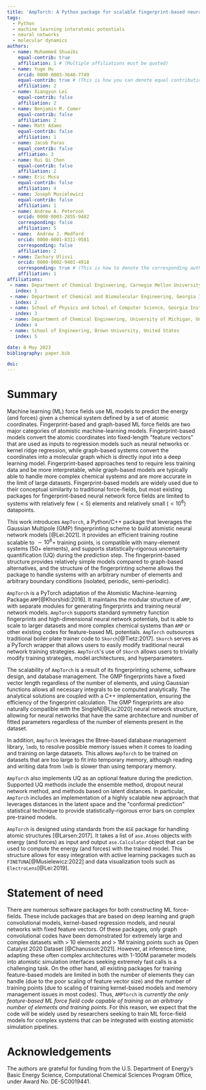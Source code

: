 ```yaml
---
title: 'AmpTorch: A Python package for scalable fingerprint-based neural network training on multi-element systems with integrated uncertainty quantification'
tags:
  - Python
  - machine learning interatomic potentials
  - neural networks
  - molecular dynamics
authors:
  - name: Muhammed Shuaibi
    equal-contrib: true
    affiliation: 1 # (Multiple affiliations must be quoted)
  - name: Yuge Hu
    orcid: 0000-0003-3648-7749
    equal-contrib: true # (This is how you can denote equal contributions between multiple authors)
    affiliation: 2
  - name: Xiangyun Lei
    equal-contrib: false
    affiliation: 2
  - name: Benjamin M. Comer
    equal-contrib: false
    affiliation: 2
  - name: Matt Adams
    equal-contrib: false
    affiliation: 1
  - name: Jacob Paras
    equal_contrib: false
    affliation: 3
  - name: Rui Qi Chen
    equal-contrib: false
    affiliation: 2
  - name: Eric Musa
    equal-contrib: false
    affiliation: 4
  - name: Joseph Musielewicz
    equal-contrib: false
    affiliation: 1
  - name: Andrew A. Peterson
    orcid: 0000-0003-2855-9482
    corresponding: false
    affiliation: 5
  - name:  Andrew J. Medford
    orcid: 0000-0001-8311-9581
    corresponding: false
    affiliation: 2
  - name: Zachary Ulissi
    orcid: 0000-0002-9401-4918
    corresponding: true # (This is how to denote the corresponding author)
    affiliation: 1
affiliations:
 - name: Department of Chemical Engineering, Carnegie Mellon University, United States
   index: 1
 - name: Department of Chemical and Biomolecular Engineering, Georgia Institute of Technology, United States
   index: 2
 - name: School of Physics and School of Computer Science, Georgia Institute of Technology, United States
   index: 3
 - name: Department of Chemical Engineering, University of Michigan, United States
   index: 4
 - name: School of Engineering, Brown University, United States
   index: 5

date: 6 May 2023
bibliography: paper.bib

doi:
---
```


# Summary

Machine learning (ML) force fields use ML models to predict the energy (and forces) given a chemical system defined by a set of atomic coordinates. Fingerprint-based and graph-based ML force fields are two major categories of atomistic machine-learning models. Fingerprint-based models convert the atomic coordinates into fixed-length "feature vectors" that are used as inputs to regression models such as neural networks or kernel ridge regression, while graph-based systems convert the coordinates into a molecular graph which is directly input into a deep learning model. Fingerprint-based approaches tend to require less training data and be more interpretable, while graph-based models are typically able to handle more complex chemical systems and are more accurate in the limit of large datasets. Fingerprint-based models are widely used due to their conceptual similarity to traditional force-fields, but most existing packages for fingerprint-based neural network force fields are limited to systems with relatively few ($<5$) elements and relatively small ($<10^6$) datapoints.

This work introduces `AmpTorch`, a Python/C++ package that leverages the Gaussian Multipole (GMP) fingerprinting scheme to build atomistic neural network models [@Lei:2021]. It provides an efficient training routine scalable to $\sim10^6+$ training points, is compatible with many-element systems ($50+$ elements), and supports statistically-rigorous uncertainty quantification (UQ) during the prediction step. The fingerprint-based structure provides relatively simple models compared to graph-based alternatives, and the structure of the fingerprinting scheme allows the package to handle systems with an arbitrary number of elements and arbitrary boundary conditions (isolated, periodic, semi-periodic).


`AmpTorch` is a PyTorch adaptation of the Atomistic Machine-learning Package `AMP`[@Khorshidi:2016]. It maintains the modular structure of `AMP`, with separate modules for generating fingerprints and training neural network models. `AmpTorch` supports standard symmetry function fingerprints and high-dimensional neural network potentials, but is able to scale to larger datasets and more complex chemical systems than `AMP` or other existing codes for feature-based ML potentials. `AmpTorch` outsources traditional boiler plate trainer code to `Skorch`[@Tietz:2017]. `Skorch` serves as a PyTorch wrapper that allows users to easily modify traditional neural network training strategies. `AmpTorch`'s use of `Skorch` allows users to trivially modify training strategies, model architectures, and hyperparameters.

The scalability of `AmpTorch` is a result of its fingerprinting scheme, software design, and database management. The GMP fingerprints have a fixed vector length regardless of the number of elements, and using Gaussian functions allows all necessary integrals to be computed analytically. The analytical solutions are coupled with a C++ implementation, ensuring the efficiency of the fingerprint calculation. The GMP fingerprints are also naturally compatible with the SingleN[@Liu:2020]  neural network structure, allowing for neural networks that have the same architecture and number of fitted parameters regardless of the number of elements present in the dataset.

In addition, `AmpTorch` leverages the Btree-based database management library, `lmdb`, to resolve possible memory issues when it comes to loading and training on large datasets. This allows `AmpTorch` to be trained on datasets that are too large to fit into temporary memory, although reading and writing data from `lmdb` is slower than using temporary memory.

`AmpTorch` also implements UQ as an optional feature during the prediction. Supported UQ methods include the ensemble method, dropout neural network method, and methods based on latent distances. In particular, `AmpTorch` includes an implementation of a highly scalable new approach that leverages distances in the latent space and the "conformal prediction" statistical technique to provide statistically-rigorous error bars on complex pre-trained models.

`AmpTorch` is designed using standards from the `ASE` package for handling atomic structures [@Larsen:2017]. It takes a list of `ase.Atoms` objects with energy (and forces) as input and output `ase.Calculator` object that can be used to compute the energy (and forces) with the trained model. This structure allows for easy integration with active learning packages such as `FINETUNA`[@Musielewicz:2022] and data visualization tools such as `ElectroLens`[@Lei:2019].

# Statement of need

There are numerous software packages for both constructing ML force-fields. These include packages that are based on deep learning and graph convolutional models, kernel-based regression models, and neural networks with fixed feature vectors. Of these packages, only graph convolutional codes have been demonstrated for extremely large and complex datasets with $>$ 10 elements and $>$ 1M training points such as Open Catalyst 2020 Dataset [@Chanussot:2021]. However, at inference time, adapting these often complex architectures with 1-100M parameter models into atomistic simulation interfaces seeking extremely fast calls is a challenging task. On the other hand, all existing packages for training feature-based models are limited in both the number of elements they can handle (due to the poor scaling of feature vector size) and the number of training points (due to scaling of training kernel-based models and memory management issues in most codes). Thus, `AMPTorch` is _currently the only feature-based ML force field code capable of training on an arbitrary number of elements and training points._ For this reason, we expect that the code will be widely used by researchers seeking to train ML force-field models for complex systems that can be integrated with existing atomistic simulation pipelines.

# Acknowledgements

The  authors  are  grateful  for funding from the U.S. Department of Energy’s Basic Energy Science, Computational Chemical Sciences Program Office, under Award No. DE-SC0019441.
